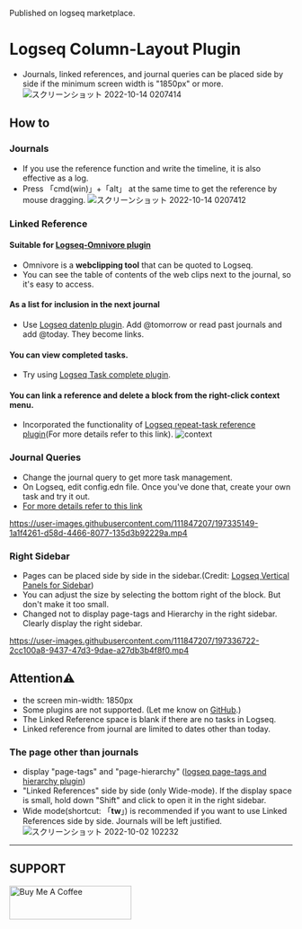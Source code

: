 Published on logseq marketplace. 

# Logseq Column-Layout Plugin
 - Journals, linked references, and journal queries can be placed side by side if the minimum screen width is "1850px" or more.
 ![スクリーンショット 2022-10-14 0207414](https://user-images.githubusercontent.com/111847207/195663729-7c979e9e-9309-4f0b-9766-581778c5aaa7.png)

## How to
### Journals
 - If you use the reference function and write the timeline, it is also effective as a log.
 - Press 「cmd(win)」+「alt」 at the same time to get the reference by mouse dragging.
 ![スクリーンショット 2022-10-14 0207412](https://user-images.githubusercontent.com/111847207/195662824-35aecadd-c404-42a8-82eb-54ffc628c321.png)
### Linked Reference
#### Suitable for [Logseq-Omnivore plugin](https://github.com/omnivore-app/logseq-omnivore)
- Omnivore is a **webclipping tool** that can be quoted to Logseq.
- You can see the table of contents of the web clips next to the journal, so it's easy to access.
#### As a list for inclusion in the next journal
 - Use [Logseq datenlp plugin](https://github.com/hkgnp/logseq-datenlp-plugin). Add @tomorrow or read past journals and add @today. They become links.
 #### You can view completed tasks.
 - Try using [Logseq Task complete plugin](https://github.com/DimitryDushkin/logseq-plugin-task-check-date).
#### You can link a reference and delete a block from the right-click context menu.
 - Incorporated the functionality of [Logseq repeat-task reference plugin](https://github.com/YU000jp/logseq-repeat-task-reference/blob/main/README.md)(For more details refer to this link).
 ![context](https://user-images.githubusercontent.com/111847207/196365538-e482a4a8-be75-4d93-9664-2e5a99c71e34.png)
### Journal Queries
 - Change the journal query to get more task management.
 - On Logseq, edit config.edn file. Once you've done that, create your own task and try it out.
 - [For more details refer to this link](https://github.com/YU000jp/Logseq-default-queries-journals)

https://user-images.githubusercontent.com/111847207/197335149-1a1f4261-d58d-4466-8077-135d3b92229a.mp4

### Right Sidebar
 - Pages can be placed side by side in the sidebar.(Credit: [Logseq Vertical Panels for Sidebar](https://github.com/r-hegde/logseq-vertical-panels))
 - You can adjust the size by selecting the bottom right of the block. But don't make it too small.
 - Changed not to display page-tags and Hierarchy in the right sidebar. Clearly display the right sidebar.
 
https://user-images.githubusercontent.com/111847207/197336722-2cc100a8-9437-47d3-9dae-a27db3b4f8f0.mp4

## Attention⚠️
 - the screen min-width: 1850px
 - Some plugins are not supported. (Let me know on [GitHub](https://github.com/YU000jp/Logseq-column-Layout/issues).)
 - The Linked Reference space is blank if there are no tasks in Logseq.
 - Linked reference from journal are limited to dates other than today.

### The page other than journals
 - display "page-tags" and "page-hierarchy" ([logseq page-tags and hierarchy plugin](https://github.com/YU000jp/logseq-page-tags-and-hierarchy))
 - "Linked References" side by side (only Wide-mode). If the display space is small, hold down "Shift" and click to open it in the right sidebar.
 - Wide mode(shortcut: 「**tw**」) is recommended if you want to use Linked References side by side. Journals will be left justified.
![スクリーンショット 2022-10-02 102232](https://user-images.githubusercontent.com/111847207/193434026-5595de15-2e40-42a2-95d4-ab0f1c2b55c3.png)


---
 

## SUPPORT
 <a href="https://www.buymeacoffee.com/yu000japan" target="_blank"><img src="https://cdn.buymeacoffee.com/buttons/v2/default-yellow.png" alt="Buy Me A Coffee" style="height: 60px !important;width: 217px !important;" ></a>
 
